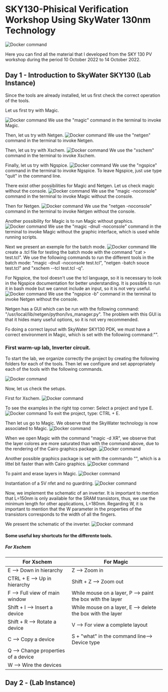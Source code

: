 # SKY130-Phisical Verification Workshop Using SkyWater 130nm Technology

![Docker command](/Images/PV.jpg)

Here you can find all the material that I developed from the SKY 130 PV workshop during the period 10 October 2022 to 14 October 2022.

## Day 1 - Introduction to SkyWater SKY130 (Lab Instance)

Since the tools are already installed, let us first check the correct operation of the tools.

Let us first try with Magic.

![Docker command](/Day1_images/1.PNG)
We use the "magic" command in the terminal to invoke Magic.

Then, let us try with Netgen.
![Docker command](/Day1_images/2.PNG)
We use the "netgen" command in the terminal to invoke Netgen.

Then, let us try with Xschem.
![Docker command](/Day1_images/3.PNG)
We use the "xschem" command in the terminal to invoke Xschem.

Finally, let us try with Ngspice.
![Docker command](/Day1_images/4.PNG)
We use the "ngspice" command in the terminal to invoke Ngspice. To leave Ngspice, just use type "quit" in the command line.

There exist other possibilities for Magic and Netgen. Let us check magic without the console.
![Docker command](/Day1_images/5.PNG)
We use the "magic -noconsole" command in the terminal to invoke Magic without the console.

Then for Netgen.
![Docker command](/Day1_images/6.PNG)
We use the "netgen -noconsole" command in the terminal to invoke Netgen without the console.

Another possibility for Magic is to run Magic without graphics.
![Docker command](/Day1_images/7.PNG)
We use the "magic -dnull -noconsole" command in the terminal to invoke Magic without the graphic interface, which is used while running scripts.

Next we present an exemple for the batch mode.
![Docker command](/Day1_images/8.PNG)
We create a .tcl file for testing the batch mode with the command "cat > test.tcl". We use the following commands to run the different tools in the batch mode: "magic -dnull -noconsole test.tcl", "netgen -batch souce test.tcl" and "xschem --tcl test.tcl -q".  

For Ngspice, the tool doesn't use the tcl language, so it is necessary to look in the Ngspice documentation for better understanding. It is possible to run it in bash mode but we cannot include an input, so it is not very useful.
![Docker command](/Day1_images/9.PNG)
We use the "ngspice -b" command in the terminal to invoke Netgen without the console.

Netgen has a GUI which can be run with the following command: "/usr/local/lib/netgen/python/lvs_manager.py". The problem with this GUI is that it hides many useful options, so it is not very recommended.

Fo doing a correct layout with SkyWater SKY130 PDK, we must have a correct environment in Magic, which is set with the following command:"".

### First warm-up lab, Inverter circuit.

To start the lab, we organize correctly the project by creating the following folders for each of the tools. Then let we configure and set appropriately each of the tools with the following commands.

![Docker command](/Day1_images/10.PNG)

Now, let us check the setups.

First for Xschem.
![Docker command](/Day1_images/11.PNG)

To see the examples in the right top corner: Select a project and type E.
![Docker command](/Day1_images/12.PNG)
To exit the project, type: CTRL + E.

Then let us go to Magic. We observe that the SkyWater technology is now associated to Magic.
![Docker command](/Day1_images/13.PNG)

When we open Magic with the command "magic -d XR", we observe that the layer colores are more saturated than with the command above, due to the rendering of the Cairo graphics package.
![Docker command](/Day1_images/14.PNG)

Another possible graphics package is set with the commando "", which is a littel bit faster than with Cairo graphics.
![Docker command](/Day1_images/15.PNG)

To paint and erase layers in Magic.
![Docker command](/Day1_images/16.PNG)

Instantiation of a 5V nfet and no guardring.
![Docker command](/Day1_images/17.PNG)

Now, we implement the schematic of an inverter. It is important to mention that L=150nm is only available for the SRAM transistors, thus, we use the minimum length for other applications, L=180nm. Regarding W, it is important to mention that the W parameter in the properties of the transistors corresponds to the width of all the fingers.

We present the schematic of the inverter.
![Docker command](/Day1_images/18.PNG)

#### Some useful key shortcuts for the differente tools.


##### For Xschem
| For Xschem  | For Magic | 
| ------------- | ------------- |
| E --> Down in hierarchy  | Z --> Zoom in  |
| CTRL + E --> Up in hierarchy   | Shift + Z --> Zoom out  |
| F --> Full view of main window   | While mouse on a layer, P --> paint the box with the layer  |
|  Shift + I --> Insert a device  | While mouse on a layer, E --> delete the box with the layer  |
|  Shift + R --> Rotate a device  | V --> For view a complete layout  |
|  C --> Copy a device  | S + "what" in the command line--> Device type  |
|  Q --> Change properties of a device  |   |
|  W --> Wire the devices  |   |

## Day 2 -  (Lab Instance)

